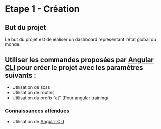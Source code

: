 # Etape 1 - Création

## But du projet

Le but du projet est de réaliser un dashboard représentant l'état global du monde.

## Utiliser les commandes proposées par [Angular CLI](https://angular.io/cli) pour créer le projet avec les paramètres suivants :

* Utilisation de scss
* Utilisation de routing
* Utilisation du prefix "at" (Pour angular training)

### Connaissances attendues

* Utilisation de [Angular CLI](https://angular.io/cli)
